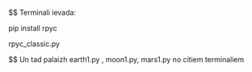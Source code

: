 $$ Terminali ievada:

pip install rpyc

rpyc_classic.py

$$ Un tad palaizh earth1.py , moon1.py, mars1.py no citiem terminaliem
